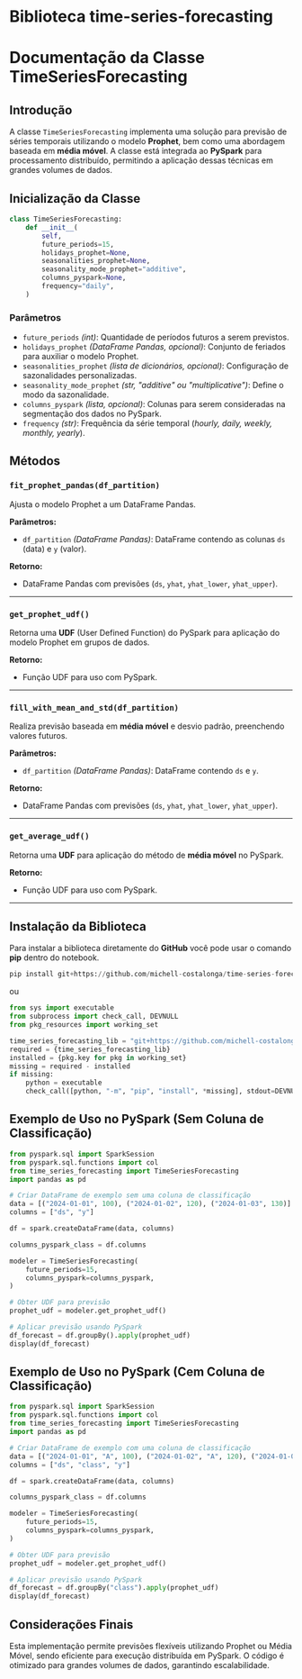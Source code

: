 # Biblioteca time-series-forecasting

# Documentação da Classe TimeSeriesForecasting

## Introdução
A classe `TimeSeriesForecasting` implementa uma solução para previsão de séries temporais utilizando o modelo **Prophet**, bem como uma abordagem baseada em **média móvel**. A classe está integrada ao **PySpark** para processamento distribuído, permitindo a aplicação dessas técnicas em grandes volumes de dados.

## Inicialização da Classe

```python
class TimeSeriesForecasting:
    def __init__(
        self,
        future_periods=15,
        holidays_prophet=None,
        seasonalities_prophet=None,
        seasonality_mode_prophet="additive",
        columns_pyspark=None,
        frequency="daily",
    )
```

### Parâmetros
- `future_periods` *(int)*: Quantidade de períodos futuros a serem previstos.
- `holidays_prophet` *(DataFrame Pandas, opcional)*: Conjunto de feriados para auxiliar o modelo Prophet.
- `seasonalities_prophet` *(lista de dicionários, opcional)*: Configuração de sazonalidades personalizadas.
- `seasonality_mode_prophet` *(str, "additive" ou "multiplicative")*: Define o modo da sazonalidade.
- `columns_pyspark` *(lista, opcional)*: Colunas para serem consideradas na segmentação dos dados no PySpark.
- `frequency` *(str)*: Frequência da série temporal (*hourly, daily, weekly, monthly, yearly*).

## Métodos

### `fit_prophet_pandas(df_partition)`

Ajusta o modelo Prophet a um DataFrame Pandas.

**Parâmetros:**
- `df_partition` *(DataFrame Pandas)*: DataFrame contendo as colunas `ds` (data) e `y` (valor).

**Retorno:**
- DataFrame Pandas com previsões (`ds`, `yhat`, `yhat_lower`, `yhat_upper`).

---

### `get_prophet_udf()`

Retorna uma **UDF** (User Defined Function) do PySpark para aplicação do modelo Prophet em grupos de dados.

**Retorno:**
- Função UDF para uso com PySpark.

---

### `fill_with_mean_and_std(df_partition)`

Realiza previsão baseada em **média móvel** e desvio padrão, preenchendo valores futuros.

**Parâmetros:**
- `df_partition` *(DataFrame Pandas)*: DataFrame contendo `ds` e `y`.

**Retorno:**
- DataFrame Pandas com previsões (`ds`, `yhat`, `yhat_lower`, `yhat_upper`).

---

### `get_average_udf()`

Retorna uma **UDF** para aplicação do método de **média móvel** no PySpark.

**Retorno:**
- Função UDF para uso com PySpark.

---

## Instalação da Biblioteca

Para instalar a biblioteca diretamente do **GitHub** você pode usar o comando **pip** dentro do notebook.

```python
pip install git+https://github.com/michell-costalonga/time-series-forecasting
```

ou

```python
from sys import executable
from subprocess import check_call, DEVNULL
from pkg_resources import working_set

time_series_forecasting_lib = "git+https://github.com/michell-costalonga/time-series-forecasting"
required = {time_series_forecasting_lib}
installed = {pkg.key for pkg in working_set}
missing = required - installed
if missing:
    python = executable
    check_call([python, "-m", "pip", "install", *missing], stdout=DEVNULL)
```

## Exemplo de Uso no PySpark (Sem Coluna de Classificação)

```python
from pyspark.sql import SparkSession
from pyspark.sql.functions import col
from time_series_forecasting import TimeSeriesForecasting
import pandas as pd

# Criar DataFrame de exemplo sem uma coluna de classificação
data = [("2024-01-01", 100), ("2024-01-02", 120), ("2024-01-03", 130)]
columns = ["ds", "y"]

df = spark.createDataFrame(data, columns)

columns_pyspark_class = df.columns

modeler = TimeSeriesForecasting(
    future_periods=15, 
    columns_pyspark=columns_pyspark,
)

# Obter UDF para previsão
prophet_udf = modeler.get_prophet_udf()

# Aplicar previsão usando PySpark
df_forecast = df.groupBy().apply(prophet_udf)
display(df_forecast)
```

## Exemplo de Uso no PySpark (Cem Coluna de Classificação)

```python
from pyspark.sql import SparkSession
from pyspark.sql.functions import col
from time_series_forecasting import TimeSeriesForecasting
import pandas as pd

# Criar DataFrame de exemplo com uma coluna de classificação
data = [("2024-01-01", "A", 100), ("2024-01-02", "A", 120), ("2024-01-03", "A", 130)]
columns = ["ds", "class", "y"]

df = spark.createDataFrame(data, columns)

columns_pyspark_class = df.columns

modeler = TimeSeriesForecasting(
    future_periods=15, 
    columns_pyspark=columns_pyspark,
)

# Obter UDF para previsão
prophet_udf = modeler.get_prophet_udf()

# Aplicar previsão usando PySpark
df_forecast = df.groupBy("class").apply(prophet_udf)
display(df_forecast)
```


## Considerações Finais
Esta implementação permite previsões flexíveis utilizando Prophet ou Média Móvel, sendo eficiente para execução distribuída em PySpark.
O código é otimizado para grandes volumes de dados, garantindo escalabilidade.

